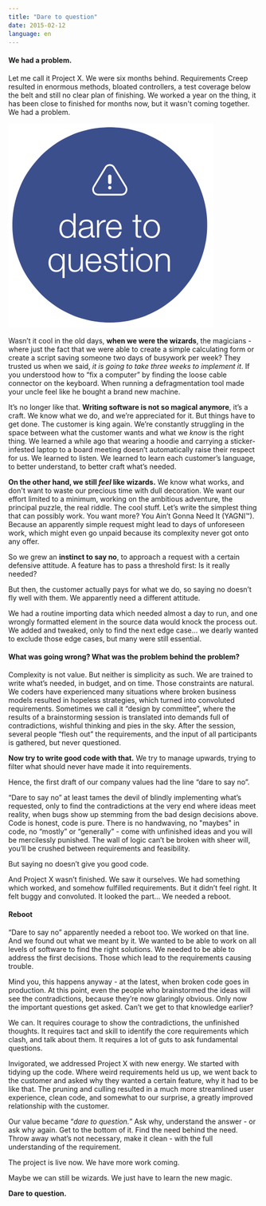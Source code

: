 ```yaml
---
title: "Dare to question"
date: 2015-02-12
language: en
---
```


#### We had a problem.

Let me call it Project X. We were six months behind. Requirements Creep resulted in enormous methods, bloated controllers, a test coverage below the belt and still no clear plan of finishing. We worked a year on the thing, it has been close to finished for months now, but it wasn't coming together. We had a problem.

![Dare to question](images/screen-shot-2015-02-05-at-6-03-28-pm.png)

Wasn’t it cool in the old days, **when we were the wizards**, the magicians - where just the fact that we were able to create a simple calculating form or create a script saving someone two days of busywork per week? They trusted us when we said, _it is going to take three weeks to implement it_. If you understood how to “fix a computer” by finding the loose cable connector on the keyboard. When running a defragmentation tool made your uncle feel like he bought a brand new machine.

It’s no longer like that. **Writing software is not so magical anymore**, it’s a craft. We know what we do, and we’re appreciated for it. But things have to get done. The customer is king again. We’re constantly struggling in the space between what the customer wants and what we _know_ is the right thing. We learned a while ago that wearing a hoodie and carrying a sticker-infested laptop to a board meeting doesn’t automatically raise their respect for us. We learned to listen. We learned to learn each customer’s language, to better understand, to better craft what’s needed.

**On the other hand, we still _feel_ like wizards.** We know what works, and don't want to waste our precious time with dull decoration. We want our effort limited to a minimum, working on the ambitious adventure, the principal puzzle, the real riddle. The cool stuff. Let’s write the simplest thing that can possibly work. You want more? You Ain’t Gonna Need It (YAGNI™). Because an apparently simple request might lead to days of unforeseen work, which might even go unpaid because its complexity never got onto any offer.

So we grew an **instinct to say no**, to approach a request with a certain defensive attitude. A feature has to pass a threshold first: Is it really needed?

But then, the customer actually pays for what we do, so saying no doesn’t fly well with them. We apparently need a different attitude.

We had a routine importing data which needed almost a day to run, and one wrongly formatted element in the source data would knock the process out. We added and tweaked, only to find the next edge case… we dearly wanted to exclude those edge cases, but many were still essential.

#### What was going wrong? What was the problem behind the problem?

Complexity is not value. But neither is simplicity as such. We are trained to write what’s needed, in budget, and on time. Those constraints are natural. We coders have experienced many situations where broken business models resulted in hopeless strategies, which turned into convoluted requirements. Sometimes we call it “design by committee”, where the results of a brainstorming session is translated into demands full of contradictions, wishful thinking and pies in the sky. After the session, several people “flesh out” the requirements, and the input of all participants is gathered, but never questioned.

**Now try to write good code with that.** We try to manage upwards, trying to filter what should never have made it into requirements.

Hence, the first draft of our company values had the line “dare to say no”.

“Dare to say no” at least tames the devil of blindly implementing what’s requested, only to find the contradictions at the very end where ideas meet reality, when bugs show up stemming from the bad design decisions above. Code is honest, code is pure. There is no handwaving, no "maybes" in code, no “mostly” or “generally” - come with unfinished ideas and you will be mercilessly punished. The wall of logic can’t be broken with sheer will, you’ll be crushed between requirements and feasibility.

But saying no doesn’t give you good code.

And Project X wasn’t finished. We saw it ourselves. We had something which worked, and somehow fulfilled requirements. But it didn’t feel right. It felt buggy and convoluted. It looked the part… We needed a reboot.

#### Reboot

“Dare to say no” apparently needed a reboot too. We worked on that line. And we found out what we meant by it. We wanted to be able to work on all levels of software to find the right solutions. We needed to be able to address the first decisions. Those which lead to the requirements causing trouble.

Mind you, this happens anyway - at the latest, when broken code goes in production. At this point, even the people who brainstormed the ideas will see the contradictions, because they’re now glaringly obvious. Only now the important questions get asked. Can’t we get to that knowledge earlier?

We can. It requires courage to show the contradictions, the unfinished thoughts. It requires tact and skill to identify the core requirements which clash, and talk about them. It requires a lot of guts to ask fundamental questions.

Invigorated, we addressed Project X with new energy. We started with tidying up the code. Where weird requirements held us up, we went back to the customer and asked why they wanted a certain feature, why it had to be like that. The pruning and culling resulted in a much more streamlined user experience, clean code, and somewhat to our surprise, a greatly improved relationship with the customer.

Our value became “_dare to question._” Ask why, understand the answer - or ask why again. Get to the bottom of it. Find the need behind the need. Throw away what’s not necessary, make it clean - with the full understanding of the requirement.

The project is live now. We have more work coming.

Maybe we can still be wizards. We just have to learn the new magic.

**Dare to question.**
